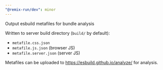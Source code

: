 ```yaml
---
"@remix-run/dev": minor
---
```


Output esbuild metafiles for bundle analysis

Written to server build directory (`build/` by default):

- `metafile.css.json`
- `metafile.js.json` (browser JS)
- `metafile.server.json` (server JS)

Metafiles can be uploaded to https://esbuild.github.io/analyze/ for analysis.
